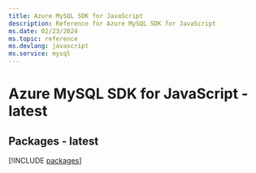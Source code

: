 ```yaml
---
title: Azure MySQL SDK for JavaScript
description: Reference for Azure MySQL SDK for JavaScript
ms.date: 02/23/2024
ms.topic: reference
ms.devlang: javascript
ms.service: mysql
---
```

# Azure MySQL SDK for JavaScript - latest
## Packages - latest
[!INCLUDE [packages](mysql-index.md)]